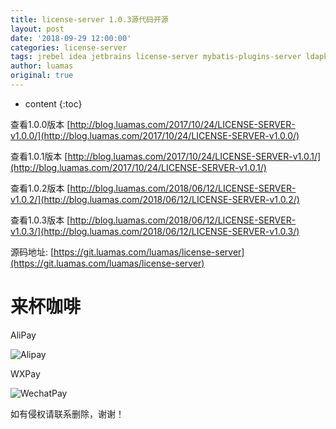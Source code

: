 ```yaml
---
title: license-server 1.0.3源代码开源
layout: post
date: '2018-09-29 12:00:00'
categories: license-server
tags: jrebel idea jetbrains license-server mybatis-plugins-server ldapkeygen MyBatisCodeHelper-Pro android
author: luamas
original: true
---
```


* content
{:toc}

查看1.0.0版本
[http://blog.luamas.com/2017/10/24/LICENSE-SERVER-v1.0.0/](http://blog.luamas.com/2017/10/24/LICENSE-SERVER-v1.0.0/)

查看1.0.1版本
[http://blog.luamas.com/2017/10/24/LICENSE-SERVER-v1.0.1/](http://blog.luamas.com/2017/10/24/LICENSE-SERVER-v1.0.1/)

查看1.0.2版本
[http://blog.luamas.com/2018/06/12/LICENSE-SERVER-v1.0.2/](http://blog.luamas.com/2018/06/12/LICENSE-SERVER-v1.0.2/)

查看1.0.3版本
[http://blog.luamas.com/2018/06/12/LICENSE-SERVER-v1.0.3/](http://blog.luamas.com/2018/06/12/LICENSE-SERVER-v1.0.3/)





源码地址:
[https://git.luamas.com/luamas/license-server](https://git.luamas.com/luamas/license-server)


# 来杯咖啡

AliPay

![Alipay](http://blog.luamas.com/images/aliPay.jpg)

WXPay

![WechatPay](http://blog.luamas.com/images/wechatPay.jpg)



如有侵权请联系删除，谢谢！

